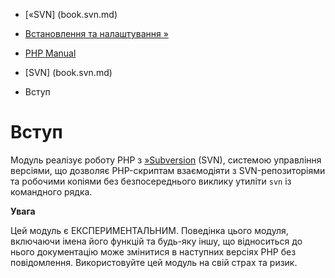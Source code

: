 - [«SVN] (book.svn.md)
- [Встановлення та налаштування »](svn.setup.md)

- [PHP Manual](index.md)
- [SVN] (book.svn.md)
-   Вступ

# Вступ

Модуль реалізує роботу PHP з
[»Subversion](http://subversion.apache.org/) (SVN), системою управління
версіями, що дозволяє PHP-скриптам взаємодіяти з
SVN-репозиторіями та робочими копіями без безпосереднього виклику
утиліти `svn` із командного рядка.

**Увага**

Цей модуль є ЕКСПЕРИМЕНТАЛЬНИМ. Поведінка цього модуля,
включаючи імена його функцій та будь-яку іншу, що відноситься до нього
документацію може змінитися в наступних версіях PHP без
повідомлення. Використовуйте цей модуль на свій страх та ризик.
